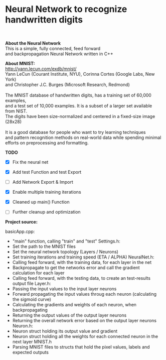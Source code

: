 
<h1> Neural Network to recognize handwritten digits </h1><br>

<b> About the Neural Network </b> <br>
This is a simple, fully connected, feed forward <br>
and backpropagation Neural Network written in C++ <br>

<b> About MNIST: </b> <br>
http://yann.lecun.com/exdb/mnist/ <br>
Yann LeCun (Courant Institute, NYU), Corinna Cortes (Google Labs, New York) <br>
and Christopher J.C. Burges (Microsoft Research, Redmond) <br>
<br>
The MNIST database of handwritten digits, has a training set of 60,000 examples, <br>
and a test set of 10,000 examples. It is a subset of a larger set available from NIST. <br>
The digits have been size-normalized and centered in a fixed-size image (28x28) <br>
<br>
It is a good database for people who want to try learning techniques <br>
and pattern recognition methods on real-world data while spending minimal <br> 
efforts on preprocessing and formatting. <br>

<b> TODO </b>
- [x] Fix the neural net
- [x] Add test Function and test Export
- [ ] Add Network Export & Import
- [x] Enable multiple training iterations
- [x] Cleaned up main() Function
- [ ] Further cleanup and optimization


<b> Project source: </b>

basicApp.cpp: 
- "main" function, calling "train" and "test"
Settings.h:
- Set the path to the MNIST files
- Set the neural network topology (Layers / Neurons)
- Set training iterations and training speed (ETA / ALPHA)
NeuralNet.h:
- Calling feed forward, with the training data, for each layer in the net
- Backpropagate to get the networks error and call the gradient calculation for each layer
- Calling feed forward, with the testing data, to create an test-results output file
Layer.h:
- Passing the input values to the input layer neurons
- Forward propagating the input values throug each neuron (calculating the sigmoid curve)
- Calculating the gradients and weights of each neuron, when backpropagating
- Returning the output values of the output layer neurons
- Returning the overall network error based on the output layer neurons
Neuron.h:
- Neuron struct holding its output value and gradient
- Neuron struct holding all the weights for each connected neuron in the next layer
MNIST.h
- Parsing MNIST files to structs that hold the pixel values, labels and expected outputs
